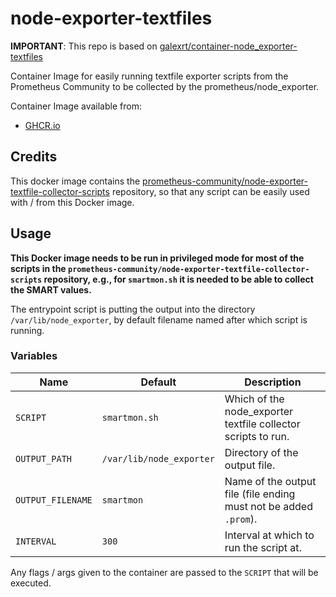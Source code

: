 # node-exporter-textfiles

**IMPORTANT**: This repo is based on [galexrt/container-node_exporter-textfiles](https://github.com/galexrt/container-node_exporter-textfiles)

Container Image for easily running textfile exporter scripts from the Prometheus Community to be collected by the prometheus/node_exporter.

Container Image available from:

* [GHCR.io](https://github.com/users/datahub-local/packages/container/package/node-exporter-textfiles)

## Credits

This docker image contains the [prometheus-community/node-exporter-textfile-collector-scripts](https://github.com/prometheus-community/node-exporter-textfile-collector-scripts) repository, so that any script can be easily used with / from this Docker image.

## Usage

**This Docker image needs to be run in privileged mode for most of the scripts in the `prometheus-community/node-exporter-textfile-collector-scripts` repository, e.g., for `smartmon.sh` it is needed to be able to collect the SMART values.**

The entrypoint script is putting the output into the directory `/var/lib/node_exporter`, by default filename named after which script is running.

### Variables

| Name              | Default                  | Description                                                      |
|-------------------|--------------------------|------------------------------------------------------------------|
| `SCRIPT`          | `smartmon.sh`            | Which of the node_exporter textfile collector scripts to run.    |
| `OUTPUT_PATH`     | `/var/lib/node_exporter` | Directory of the output file.                                    |
| `OUTPUT_FILENAME` | `smartmon`               | Name of the output file (file ending must not be added `.prom`). |
| `INTERVAL`        | `300`                    | Interval at which to run the script at.                          |

Any flags / args given to the container are passed to the `SCRIPT` that will be executed.
